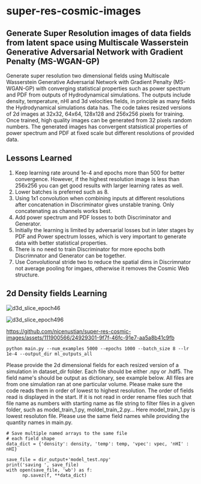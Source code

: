 # super-res-cosmic-images


## Generate Super Resolution images of data fields from latent space using Multiscale Wasserstein Generative Adversarial Network with Gradient Penalty (MS-WGAN-GP)

Generate super resolution two dimensional fields using Multiscale Wasserstein Generative Adversarial Network with Gradient Penalty (MS-WGAN-GP) with converging statistical properties such as power spectrum and PDF from outputs of Hydrodynamical simulations. The outputs include density, temperature, nHI and 3d velocities fields, in principle as many fields the Hydrodynamical simulations data has. The code takes resized versions of 2d images at 32x32, 64x64, 128x128 and 256x256 pixels for training. Once trained, high quality images can be generated from 32 pixels random numbers. The generated images has convergent statsistical properties of power spectrum and PDF at fixed scale but different resolutions of provided data. 

## Lessons Learned

1. Keep learning rate around 1e-4 and epochs more than 500 for better convergence. However, if the highest resolution image is less than 256x256 you can get good results with larger learning rates as well.
2. Lower batches is preferred such as 8.
3. Using 1x1 convolution when combining inputs at different resolutions after concatenation in Discriminator gives unstable traning. Only concatenating as channels works best. 
4. Add power spectrum and PDF losses to both Discriminator and Generator.
5. Initially the learning is limited by adversarial losses but in later stages by PDF and Power spectrum losses, which is very important to generate data with better statistical properties.
6. There is no need to train Discriminator for more epochs both Discrimnator and Generator can be together.
7. Use Convolutional stride two to reduce the spatial dims in Discrimnator not average pooling for imgaes, otherwise it removes the Cosmic Web structure. 

## 2d Density fields Learning 

![d3d_slice_epoch46](https://github.com/nicenustian/super-res-cosmic-images/assets/111900566/e0d2b964-30c8-4086-a7d8-664ca6b7774c)


![d3d_slice_epoch496](https://github.com/nicenustian/super-res-cosmic-images/assets/111900566/84206a66-3c93-47c5-a052-4980c24ce418)


https://github.com/nicenustian/super-res-cosmic-images/assets/111900566/24929301-9f7f-46fc-91e7-aa5a8b41c9fb


```command
python main.py --num_examples 5000 --epochs 1000 --batch_size 8 --lr 1e-4 --output_dir ml_outputs_all
```


Please provide the 2d dimensional fields for each resized version of a simulation in dataset_dir folder. Each file should be either .npy or .hdf5. The field name's should be output as dictionary, see example below. All files are from one simulation ran at one particular volume. Please make sure the code reads them in order of lowest to highest resolution. The order of fields read is displayed in the start. If it is not read in order rename files such that file name as numbers with starting name as file string to filter files in a given folder, such as model_train_1.py, moldel_train_2.py... Here model_train_1.py is lowest resoluton file. Please use the same field names while providing the quantity names in main.py.  

    # Save multiple named arrays to the same file
    # each field shape
    data_dict = {'density': density, 'temp': temp, 'vpec': vpec, 'nHI' : nHI}

    save_file = dir_output+'model_test.npy'
    print('saving ', save_file)
    with open(save_file, 'wb') as f:
          np.savez(f, **data_dict)
